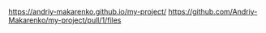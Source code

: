 https://andriy-makarenko.github.io/my-project/
https://github.com/Andriy-Makarenko/my-project/pull/1/files

